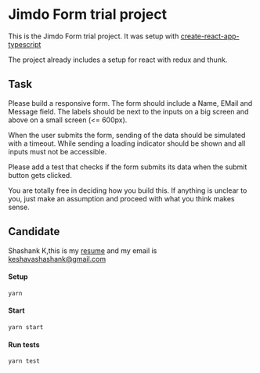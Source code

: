 # Jimdo Form trial project

This is the Jimdo Form trial project.
It was setup with [create-react-app-typescript](https://github.com/wmonk/create-react-app-typescript)

The project already includes a setup for react with redux and thunk.

## Task
Please build a responsive form. The form should include a Name, EMail and Message field.
The labels should be next to the inputs on a big screen and above on a small screen (<= 600px).

When the user submits the form, sending of the data should be simulated with a timeout. While sending a loading indicator should be shown and all inputs must not be accessible.

Please add a test that checks if the form submits its data when the submit button gets clicked.

You are totally free in deciding how you build this. If anything is unclear to you, just make an assumption and proceed with what you think makes sense.

## Candidate
Shashank K,this is my [resume](http://bit.ly/shankCV) and my email is  <keshavashashank@gmail.com> 

#### Setup
`yarn`

#### Start
`yarn start`

#### Run tests
`yarn test`
